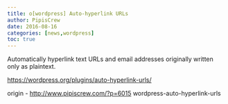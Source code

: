```yaml
---
title: o[wordpress] Auto-hyperlink URLs
author: PipisCrew
date: 2016-08-16
categories: [news,wordpress]
toc: true
---
```


Automatically hyperlink text URLs and email addresses originally written only as plaintext.

https://wordpress.org/plugins/auto-hyperlink-urls/

origin - http://www.pipiscrew.com/?p=6015 wordpress-auto-hyperlink-urls